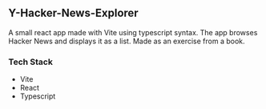 ## Y-Hacker-News-Explorer

A small react app made with Vite using typescript syntax. The app browses Hacker News and displays it as a list. Made as an exercise from a book.

### Tech Stack
- Vite
- React
- Typescript